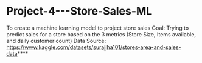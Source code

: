 # Project-4---Store-Sales-ML
To create a machine learning model to project store sales
Goal: Trying to predict sales for a store based on the 3 metrics (Store Size, Items available, and daily customer count)
Data Source: https://www.kaggle.com/datasets/surajjha101/stores-area-and-sales-data****
